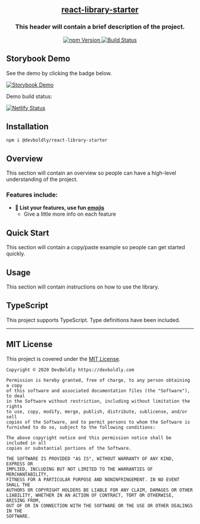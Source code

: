 <h2 align="center">
  <a href="https://github.com/devboldly/react-library-starter">
    react-library-starter
  </a>
</h2>
<h3 align="center">
  This header will contain a brief description of the project.
</h3>
<p align="center">
  <a href="https://badge.fury.io/js/%40devboldly%2Freact-library-starter">
    <img src="https://badge.fury.io/js/%40devboldly%2Freact-library-starter.svg" alt="npm Version"/>
  </a>
  <a href="https://github.com/devboldly/react-library-starter/actions">
    <img src="https://github.com/devboldly/react-library-starter/workflows/Node.js%20CI/badge.svg" alt="Build Status"/>
  </a>
</p>

## Storybook Demo

See the demo by clicking the badge below.

<a href="https://react-library-starter.netlify.com/">
  <img 
    src="https://img.shields.io/website/https/react-library-starter.netlify.com.svg?label=Storybook%20Demo&up_message=online" 
    alt="Storybook Demo"
  />
</a> 

Demo build status: 

[![Netlify Status](https://api.netlify.com/api/v1/badges/1fde443f-62ee-4386-833c-4d8647cee3d3/deploy-status)](https://app.netlify.com/sites/react-library-starter/deploys)

## Installation

```
npm i @devboldly/react-library-starter
```

## Overview

This section will contain an overview so people can have a high-level understanding of the project.

### Features include:

- **🚀 List your features, use fun [emojis](https://emojipedia.org/search/?q=rocket)**
  - Give a little more info on each feature

## Quick Start

This section will contain a copy/paste example so people can get started quickly.

## Usage

This section will contain instructions on how to use the library.

## TypeScript

This project supports TypeScript. Type definitions have been included.

<hr/>

## MIT License

This project is covered under the [MIT License](https://en.wikipedia.org/wiki/MIT_License).

```
Copyright © 2020 DevBoldly https://devboldly.com

Permission is hereby granted, free of charge, to any person obtaining a copy
of this software and associated documentation files (the "Software"), to deal
in the Software without restriction, including without limitation the rights
to use, copy, modify, merge, publish, distribute, sublicense, and/or sell
copies of the Software, and to permit persons to whom the Software is
furnished to do so, subject to the following conditions:

The above copyright notice and this permission notice shall be included in all
copies or substantial portions of the Software.

THE SOFTWARE IS PROVIDED "AS IS", WITHOUT WARRANTY OF ANY KIND, EXPRESS OR
IMPLIED, INCLUDING BUT NOT LIMITED TO THE WARRANTIES OF MERCHANTABILITY,
FITNESS FOR A PARTICULAR PURPOSE AND NONINFRINGEMENT. IN NO EVENT SHALL THE
AUTHORS OR COPYRIGHT HOLDERS BE LIABLE FOR ANY CLAIM, DAMAGES OR OTHER
LIABILITY, WHETHER IN AN ACTION OF CONTRACT, TORT OR OTHERWISE, ARISING FROM,
OUT OF OR IN CONNECTION WITH THE SOFTWARE OR THE USE OR OTHER DEALINGS IN THE
SOFTWARE.
```
